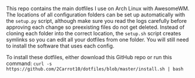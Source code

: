 This repo contains the main dotfiles I use on Arch Linux with AwesomeWM. The
locations of all configuration folders can be set up automatically with the
`setup.py` script, although make sure you read the logs carefully before
approving each change so preexisting files do not get deleted. Instead of
cloning each folder into the correct location, the `setup.sh` script creates
symlinks so you can edit all your dotfiles from one folder. You will still need
to install the software that uses each config. 

To install these dotfiles, either download this GitHub repo or run this command:
    `curl -s https://github.com/2Carrot10/dotfiles/blob/master/install.sh | bash`
